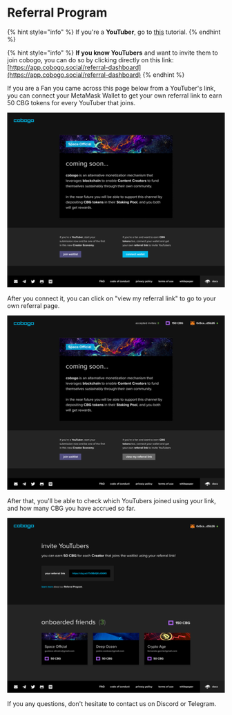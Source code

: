 # Referral Program

{% hint style="info" %}
If you're a **YouTuber**, go to [this](../youtubers/referral-program.md) tutorial.
{% endhint %}

{% hint style="info" %}
**If you know YouTubers** and want to invite them to join cobogo, you can do so by clicking directly on this link: [https://app.cobogo.social/referral-dashboard](https://app.cobogo.social/referral-dashboard)
{% endhint %}

If you are a Fan you came across this page below from a YouTuber's link, you can connect your MetaMask Wallet to get your own referral link to earn 50 CBG tokens for every YouTuber that joins.

![](<../.gitbook/assets/10-Whitelist - Blankslate - 01.png>)

After you connect it, you can click on "view my referral link" to go to your own referral page.

![](<../.gitbook/assets/11-Whitelist - Blankslate - 02.png>)

After that, you'll be able to check which YouTubers joined using your link, and how many CBG you have accrued so far.

![](<../.gitbook/assets/12-Whitelist - Referral dashboard (1).png>)

If you any questions, don't hesitate to contact us on Discord or Telegram.
